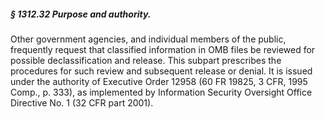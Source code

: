 ##### § 1312.32 Purpose and authority. #####

Other government agencies, and individual members of the public, frequently request that classified information in OMB files be reviewed for possible declassification and release. This subpart prescribes the procedures for such review and subsequent release or denial. It is issued under the authority of Executive Order 12958 (60 FR 19825, 3 CFR, 1995 Comp., p. 333), as implemented by Information Security Oversight Office Directive No. 1 (32 CFR part 2001).